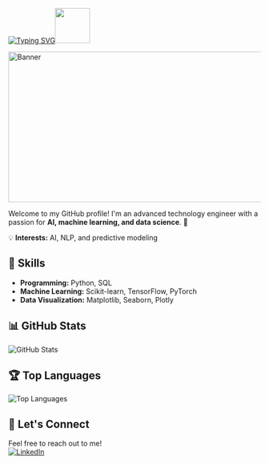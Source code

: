 [![Typing SVG](https://readme-typing-svg.demolab.com?font=Fira+Code&size=40&pause=1000&color=F5D5E0&center=true&vCenter=true&width=570&height=60&lines=Hello+World!+I'm+Ameni+)](https://git.io/typing-svg)<img src="https://blog.joypixels.com/content/images/2019/06/waving_hand_sign_1024.gif" width="70" height="70"/>

<img src="https://th.bing.com/th/id/R.16895b231b6da505e2e4acef02a3c1fe?rik=uHHnR4nMDQvVmw&pid=ImgRaw&r=0" alt="Banner" width="700" height="300">

Welcome to my GitHub profile! I'm an advanced technology engineer with a passion for **AI, machine learning, and data science**. 🚀  

💡 **Interests:** AI, NLP, and predictive modeling  

## 🚀 Skills  
- **Programming:** Python, SQL  
- **Machine Learning:** Scikit-learn, TensorFlow, PyTorch  
- **Data Visualization:** Matplotlib, Seaborn, Plotly  

## 📊 GitHub Stats  
![GitHub Stats](https://github-readme-stats.vercel.app/api?username=ameni-ayedi&show_icons=true&theme=dark)  

## 🏆 Top Languages  
![Top Languages](https://github-readme-stats.vercel.app/api/top-langs/?username=ameni-ayedi&layout=compact&theme=dark)


## 💬 Let's Connect  
Feel free to reach out to me!  
[![LinkedIn](https://img.icons8.com/?size=80&id=67570&format=png)](https://www.linkedin.com/in/ameni-ayedi)
